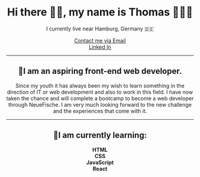 <h1 align="center"> Hi there ✌🏻, my name is Thomas 👨🏻‍💻 </h1>


<p align="center"> I currently live near Hamburg, Germany 🇩🇪 </p>

<p align="center">
  <a href="mailto:thomasweigert91@gmail.com">Contact me via Email</a><br>
  <a href="https://www.linkedin.com/in/thomas-weigert-7a609111b/">Linked In</a>
         
</p>
<hr>
<h2 align="center">🚀I am an aspiring front-end web developer.</h2>
<p align="center">
Since my youth it has always been my wish to learn something in the direction of IT or web development and also to work in this field. I have now taken the chance and will complete a bootcamp to become a web developer through NeueFische. I am very much looking forward to the new challenge and the experiences that come with it.
</p>
<hr>
<h2 align="center">🌱I am currently learning:</h2>
<p align="center">
<b>HTML</b><br>
<b>CSS</b><br>
<b>JavaScript</b><br>
<b>React</b><br>
</p>



